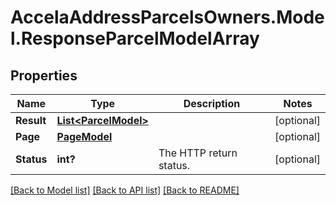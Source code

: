 # AccelaAddressParcelsOwners.Model.ResponseParcelModelArray
## Properties

Name | Type | Description | Notes
------------ | ------------- | ------------- | -------------
**Result** | [**List&lt;ParcelModel&gt;**](ParcelModel.md) |  | [optional] 
**Page** | [**PageModel**](PageModel.md) |  | [optional] 
**Status** | **int?** | The HTTP return status. | [optional] 

[[Back to Model list]](../README.md#documentation-for-models) [[Back to API list]](../README.md#documentation-for-api-endpoints) [[Back to README]](../README.md)

